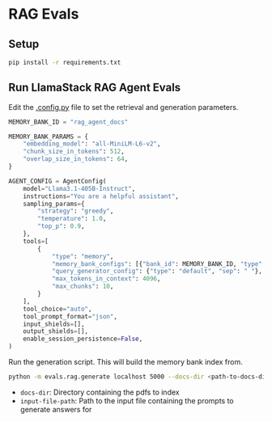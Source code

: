# RAG Evals

## Setup

```bash
pip install -r requirements.txt
```

## Run LlamaStack RAG Agent Evals

Edit the [.config.py](./config.py) file to set the retrieval and generation parameters.

```python
MEMORY_BANK_ID = "rag_agent_docs"

MEMORY_BANK_PARAMS = {
    "embedding_model": "all-MiniLM-L6-v2",
    "chunk_size_in_tokens": 512,
    "overlap_size_in_tokens": 64,
}

AGENT_CONFIG = AgentConfig(
    model="Llama3.1-405B-Instruct",
    instructions="You are a helpful assistant",
    sampling_params={
        "strategy": "greedy",
        "temperature": 1.0,
        "top_p": 0.9,
    },
    tools=[
        {
            "type": "memory",
            "memory_bank_configs": [{"bank_id": MEMORY_BANK_ID, "type": "vector"}],
            "query_generator_config": {"type": "default", "sep": " "},
            "max_tokens_in_context": 4096,
            "max_chunks": 10,
        }
    ],
    tool_choice="auto",
    tool_prompt_format="json",
    input_shields=[],
    output_shields=[],
    enable_session_persistence=False,
)
```

Run the generation script. This will build the memory bank index from. 

```bash
python -m evals.rag.generate localhost 5000 --docs-dir <path-to-docs-dir> --input-file-path <path-to-input-queries>
```

- `docs-dir`: Directory containing the pdfs to index
- `input-file-path`: Path to the input file containing the prompts to generate answers for
